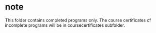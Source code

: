 # note

This folder contains completed programs only. The course certificates of incomplete programs will be in coursecertificates subfolder.
